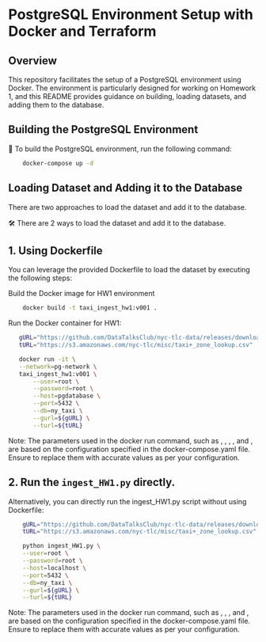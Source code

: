 # PostgreSQL Environment Setup with Docker and Terraform

## Overview

This repository facilitates the setup of a PostgreSQL environment using Docker. The environment is particularly designed for working on Homework 1, and this README provides guidance on building, loading datasets, and adding them to the database.

## Building the PostgreSQL Environment

🚀 To build the PostgreSQL environment, run the following command:

```bash
    docker-compose up -d
```


## Loading Dataset and Adding it to the Database
There are two approaches to load the dataset and add it to the database.

🛠️ There are 2 ways to load the dataset and add it to the database.
## 1. Using Dockerfile
 You can leverage the provided Dockerfile to load the dataset by executing the following steps:
 

 Build the Docker image for HW1 environment
```bash
    docker build -t taxi_ingest_hw1:v001 .
```

 Run the Docker container for HW1:

 ```bash
    gURL="https://github.com/DataTalksClub/nyc-tlc-data/releases/download/green/green_tripdata_2019-09.csv.gz"
    tURL="https://s3.amazonaws.com/nyc-tlc/misc/taxi+_zone_lookup.csv"

    docker run -it \
    --network=pg-network \
    taxi_ingest_hw1:v001 \
        --user=root \
        --password=root \
        --host=pgdatabase \
        --port=5432 \
        --db=ny_taxi \
        --gurl=${gURL} \
        --turl=${tURL}

```
Note: The parameters used in the docker run command, such as <network>, <user>, <password>, <host>, <port> and <db>, are based on the configuration specified in the docker-compose.yaml file. Ensure to replace them with accurate values as per your configuration.

## 2. Run the `ingest_HW1.py` directly. 
Alternatively, you can directly run the ingest_HW1.py script without using Dockerfile:

```bash
    gURL="https://github.com/DataTalksClub/nyc-tlc-data/releases/download/green/green_tripdata_2019-09.csv.gz"
    tURL="https://s3.amazonaws.com/nyc-tlc/misc/taxi+_zone_lookup.csv"

    python ingest_HW1.py \
    --user=root \
    --password=root \
    --host=localhost \
    --port=5432 \
    --db=ny_taxi \
    --gurl=${gURL} \
    --turl=${tURL}

```
Note: The parameters used in the docker run command, such as <user>, <password>, <host>, <port> and <db>, are based on the configuration specified in the docker-compose.yaml file. Ensure to replace them with accurate values as per your configuration.

